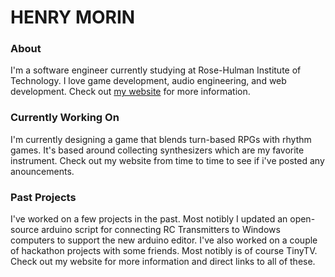 # HENRY MORIN

### About
I'm a software engineer currently studying at Rose-Hulman Institute of Technology. I love game development, audio engineering, and web development. Check out [my website](https://hmorin.com) for more information.

### Currently Working On
I'm currently designing a game that blends turn-based RPGs with rhythm games. It's based around collecting synthesizers which are my favorite instrument. Check out my website from time to time to see if i've posted any anouncements.

### Past Projects
I've worked on a few projects in the past. Most notibly I updated an open-source arduino script for connecting RC Transmitters to Windows computers to support the new arduino editor. I've also worked on a couple of hackathon projects with some friends. Most notibly is of course TinyTV. Check out my website for more information and direct links to all of these.
<!--
**220111/220111** is a ✨ _special_ ✨ repository because its `README.md` (this file) appears on your GitHub profile.

Here are some ideas to get you started:

- 🔭 I’m currently working on ...
- 🌱 I’m currently learning ...
- 👯 I’m looking to collaborate on ...
- 🤔 I’m looking for help with ...
- 💬 Ask me about ...
- 📫 How to reach me: ...
- 😄 Pronouns: ...
- ⚡ Fun fact: ...
-->
